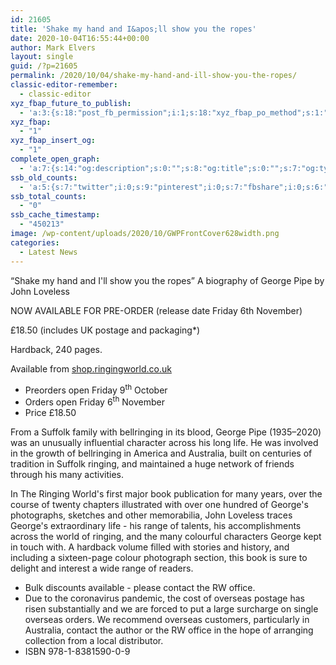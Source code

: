 ```yaml
---
id: 21605
title: 'Shake my hand and I&apos;ll show you the ropes'
date: 2020-10-04T16:55:44+00:00
author: Mark Elvers
layout: single
guid: /?p=21605
permalink: /2020/10/04/shake-my-hand-and-ill-show-you-the-ropes/
classic-editor-remember:
  - classic-editor
xyz_fbap_future_to_publish:
  - 'a:3:{s:18:"post_fb_permission";i:1;s:18:"xyz_fbap_po_method";s:1:"2";s:16:"xyz_fbap_message";s:62:"News item added to the CCCBR website: {POST_TITLE} {PERMALINK}";}'
xyz_fbap:
  - "1"
xyz_fbap_insert_og:
  - "1"
complete_open_graph:
  - 'a:7:{s:14:"og:description";s:0:"";s:8:"og:title";s:0:"";s:7:"og:type";s:0:"";s:12:"twitter:card";s:7:"summary";s:15:"twitter:creator";s:0:"";s:19:"twitter:description";s:0:"";s:8:"og:image";s:0:"";}'
ssb_old_counts:
  - 'a:5:{s:7:"twitter";i:0;s:9:"pinterest";i:0;s:7:"fbshare";i:0;s:6:"reddit";i:0;s:6:"tumblr";N;}'
ssb_total_counts:
  - "0"
ssb_cache_timestamp:
  - "450213"
image: /wp-content/uploads/2020/10/GWPFrontCover628width.png
categories:
  - Latest News
---
```

&#8220;Shake my hand and I&apos;ll show you the ropes&#8221; A biography of George Pipe by John Loveless

NOW AVAILABLE FOR PRE-ORDER (release date Friday 6th November)

£18.50 (includes UK postage and packaging*)

Hardback, 240 pages.

Available from [shop.ringingworld.co.uk](http://shop.ringingworld.co.uk/)

  * Preorders open Friday 9<sup>th</sup> October
  * Orders open Friday 6<sup>th</sup> November
  * Price £18.50

From a Suffolk family with bellringing in its blood, George Pipe (1935–2020) was an unusually influential character across his long life. He was involved in the growth of bellringing in America and Australia, built on centuries of tradition in Suffolk ringing, and maintained a huge network of friends through his many activities.

In The Ringing World&apos;s first major book publication for many years, over the course of twenty chapters illustrated with over one hundred of George&apos;s photographs, sketches and other memorabilia, John Loveless traces George&apos;s extraordinary life - his range of talents, his accomplishments across the world of ringing, and the many colourful characters George kept in touch with. A hardback volume filled with stories and history, and including a sixteen-page colour photograph section, this book is sure to delight and interest a wide range of readers.

  * Bulk discounts available - please contact the RW office.
  * Due to the coronavirus pandemic, the cost of overseas postage has risen substantially and we are forced to put a large surcharge on single overseas orders. We recommend overseas customers, particularly in Australia, contact the author or the RW office in the hope of arranging collection from a local distributor.
  * ISBN 978-1-8381590-0-9
